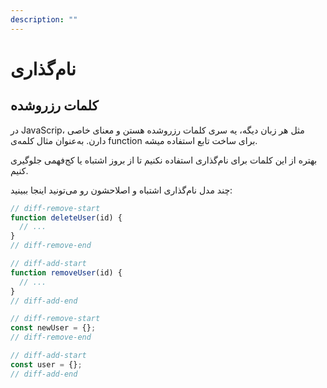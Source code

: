```yaml
---
description: ""
---
```


# نام‌گذاری

## کلمات رزروشده

در JavaScrip، مثل هر زبان دیگه، یه سری کلمات رزروشده هستن و معنای خاصی دارن.
به‌عنوان مثال کلمه‌ی function برای ساخت تابع استفاده میشه.

بهتره از این کلمات برای نام‌گذاری استفاده نکنیم تا از بروز اشتباه یا کج‌فهمی جلوگیری کنیم.

چند مدل نام‌گذاری اشتباه و اصلاحشون رو می‌تونید اینجا ببینید:

```javascript
// diff-remove-start
function deleteUser(id) {
  // ...
}
// diff-remove-end

// diff-add-start
function removeUser(id) {
  // ...
}
// diff-add-end
```

```javascript
// diff-remove-start
const newUser = {};
// diff-remove-end

// diff-add-start
const user = {};
// diff-add-end
```
